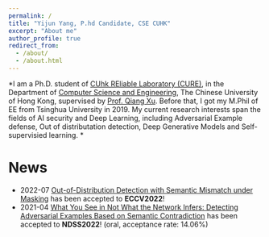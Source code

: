 ```yaml
---
permalink: /
title: "Yijun Yang, P.hd Candidate, CSE CUHK"
excerpt: "About me"
author_profile: true
redirect_from: 
  - /about/
  - /about.html
---
```

*I am a Ph.D. student of [CUhk REliable Laboratory (CURE)](https://cure-lab.github.io/), in the Department of [Computer Science and Engineering](https://www.cse.cuhk.edu.hk/), The Chinese University of Hong Kong, supervised by [Prof. Qiang Xu](https://scholar.google.com/citations?user=eSiKPqUAAAAJ&hl=zh-CN). Before that, I got my M.Phil of EE from Tsinghua University in 2019. My current research interests span the fields of AI security and Deep Learning, including Adversarial Example defense, Out of distributation detection, Deep Generative Models and Self-supervisied learning. * 



News
======
- 2022-07 [Out-of-Distribution Detection with Semantic Mismatch under Masking](https://arxiv.org/abs/2208.00446) has been accepted to **ECCV2022**!
- 2021-04 [What You See in Not What the Network Infers: Detecting Adversarial Examples Based on Semantic Contradiction](https://arxiv.org/abs/2201.09650) has been accepted to **NDSS2022**! (oral, acceptance rate: 14.06%)

